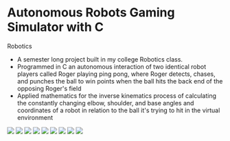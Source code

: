 # Autonomous Robots Gaming Simulator with C

Robotics

- A semester long project built in my college Robotics class.
- Programmed in C an autonomous interaction of two identical robot players called Roger playing ping pong, where Roger detects, chases, and punches the ball to win points when the ball hits the back end of the opposing Roger's field
- Applied mathematics for the inverse kinematics process of calculating the constantly changing elbow, shoulder, and base angles and coordinates of a robot in relation to the ball it's trying to hit in the virtual environment

![](https://github.com/HarshaMalireddy/Autonomus-Robots-Gaming-GUI-Simulator-In-C/blob/main/Images/1.png)
![](https://github.com/HarshaMalireddy/Autonomus-Robots-Gaming-GUI-Simulator-In-C/blob/main/Images/2.png)
![](https://github.com/HarshaMalireddy/Autonomus-Robots-Gaming-GUI-Simulator-In-C/blob/main/Images/3.png)
![](https://github.com/HarshaMalireddy/Autonomus-Robots-Gaming-GUI-Simulator-In-C/blob/main/Images/4.png)
![](https://github.com/HarshaMalireddy/Autonomus-Robots-Gaming-GUI-Simulator-In-C/blob/main/Images/5.png)
![](https://github.com/HarshaMalireddy/Autonomus-Robots-Gaming-GUI-Simulator-In-C/blob/main/Images/6.png)
![](https://github.com/HarshaMalireddy/Autonomus-Robots-Gaming-GUI-Simulator-In-C/blob/main/Images/7.png)
![](https://github.com/HarshaMalireddy/Autonomus-Robots-Gaming-GUI-Simulator-In-C/blob/main/Images/8.png)
![](https://github.com/HarshaMalireddy/Autonomus-Robots-Gaming-GUI-Simulator-In-C/blob/main/Images/9.png)
